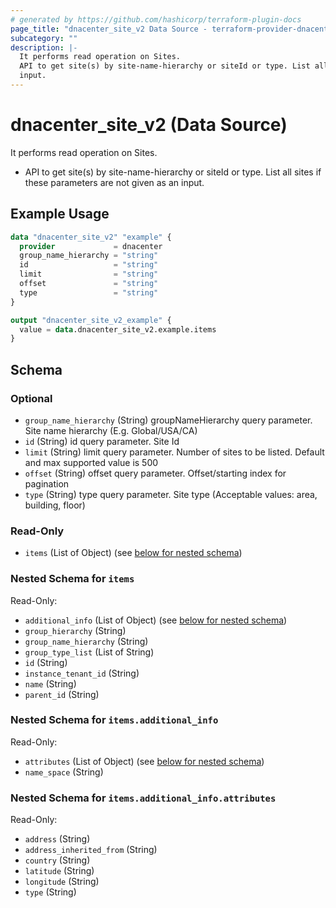 ```yaml
---
# generated by https://github.com/hashicorp/terraform-plugin-docs
page_title: "dnacenter_site_v2 Data Source - terraform-provider-dnacenter"
subcategory: ""
description: |-
  It performs read operation on Sites.
  API to get site(s) by site-name-hierarchy or siteId or type. List all sites if these parameters  are not given as an
  input.
---
```


# dnacenter_site_v2 (Data Source)

It performs read operation on Sites.

- API to get site(s) by site-name-hierarchy or siteId or type. List all sites if these parameters  are not given as an
input.

## Example Usage

```terraform
data "dnacenter_site_v2" "example" {
  provider             = dnacenter
  group_name_hierarchy = "string"
  id                   = "string"
  limit                = "string"
  offset               = "string"
  type                 = "string"
}

output "dnacenter_site_v2_example" {
  value = data.dnacenter_site_v2.example.items
}
```

<!-- schema generated by tfplugindocs -->
## Schema

### Optional

- `group_name_hierarchy` (String) groupNameHierarchy query parameter. Site name hierarchy (E.g. Global/USA/CA)
- `id` (String) id query parameter. Site Id
- `limit` (String) limit query parameter. Number of sites to be listed. Default and max supported value is 500
- `offset` (String) offset query parameter. Offset/starting index for pagination
- `type` (String) type query parameter. Site type (Acceptable values: area, building, floor)

### Read-Only

- `items` (List of Object) (see [below for nested schema](#nestedatt--items))

<a id="nestedatt--items"></a>
### Nested Schema for `items`

Read-Only:

- `additional_info` (List of Object) (see [below for nested schema](#nestedobjatt--items--additional_info))
- `group_hierarchy` (String)
- `group_name_hierarchy` (String)
- `group_type_list` (List of String)
- `id` (String)
- `instance_tenant_id` (String)
- `name` (String)
- `parent_id` (String)

<a id="nestedobjatt--items--additional_info"></a>
### Nested Schema for `items.additional_info`

Read-Only:

- `attributes` (List of Object) (see [below for nested schema](#nestedobjatt--items--additional_info--attributes))
- `name_space` (String)

<a id="nestedobjatt--items--additional_info--attributes"></a>
### Nested Schema for `items.additional_info.attributes`

Read-Only:

- `address` (String)
- `address_inherited_from` (String)
- `country` (String)
- `latitude` (String)
- `longitude` (String)
- `type` (String)
